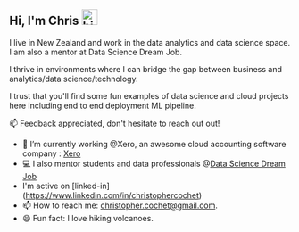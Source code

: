 ## Hi, I'm Chris <img src="https://user-images.githubusercontent.com/1303154/88677602-1635ba80-d120-11ea-84d8-d263ba5fc3c0.gif" width="28px" alt="hi">

I live in New Zealand and work in the data analytics and data science space. I am also a mentor at Data Science Dream Job.

I thrive in environments where I can bridge the gap between business and analytics/data science/technology.

I trust that you'll find some fun examples of data science and cloud projects here including end to end deployment ML pipeline.

:mailbox: Feedback appreciated, don't hesitate to reach out out!


- 🔭 I’m currently working @Xero, an awesome cloud accounting software company : [Xero](https://www.xero.com)
- :computer: I also mentor students and data professionals @[Data Science Dream Job](https://www.datasciencedreamjob.com)
- I'm active on [linked-in] (https://www.linkedin.com/in/christophercochet)
- 📫 How to reach me: christopher.cochet@gmail.com.
- 😄 Fun fact: I love hiking volcanoes.
